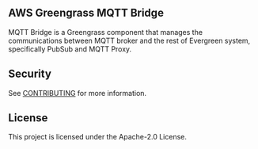 ## AWS Greengrass MQTT Bridge

MQTT Bridge is a Greengrass component that manages the communications between MQTT broker and the rest of Evergreen system, specifically PubSub and MQTT Proxy.

## Security

See [CONTRIBUTING](CONTRIBUTING.md#security-issue-notifications) for more information.

## License

This project is licensed under the Apache-2.0 License.
